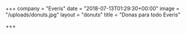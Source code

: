 +++
company = "Everis"
date = "2018-07-13T01:29:30+00:00"
image = "/uploads/donuts.jpg"
layout = "donuts"
title = "Donas para todo Everis"

+++
